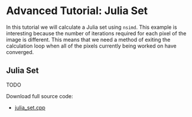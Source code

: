 <!--

Copyright (c) 2019 Agenium Scale

Permission is hereby granted, free of charge, to any person obtaining a copy
of this software and associated documentation files (the "Software"), to deal
in the Software without restriction, including without limitation the rights
to use, copy, modify, merge, publish, distribute, sublicense, and/or sell
copies of the Software, and to permit persons to whom the Software is
furnished to do so, subject to the following conditions:

The above copyright notice and this permission notice shall be included in all
copies or substantial portions of the Software.

THE SOFTWARE IS PROVIDED "AS IS", WITHOUT WARRANTY OF ANY KIND, EXPRESS OR
IMPLIED, INCLUDING BUT NOT LIMITED TO THE WARRANTIES OF MERCHANTABILITY,
FITNESS FOR A PARTICULAR PURPOSE AND NONINFRINGEMENT. IN NO EVENT SHALL THE
AUTHORS OR COPYRIGHT HOLDERS BE LIABLE FOR ANY CLAIM, DAMAGES OR OTHER
LIABILITY, WHETHER IN AN ACTION OF CONTRACT, TORT OR OTHERWISE, ARISING FROM,
OUT OF OR IN CONNECTION WITH THE SOFTWARE OR THE USE OR OTHER DEALINGS IN THE
SOFTWARE.

-->

# Advanced Tutorial: Julia Set

In this tutorial we will calculate a Julia set using `nsimd`. This example is
interesting because the number of iterations required for each pixel of the
image is different. This means that we need a method of exiting the calculation
loop when all of the pixels currently being worked on have converged.


## Julia Set

TODO

Download full source code:
- [julia_set.cpp](../src/julia_set.cpp)

<!-- Add bench and explanations like in the original bsimd tutorial  -->
